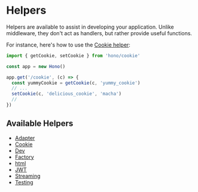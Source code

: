 # Helpers

Helpers are available to assist in developing your application. Unlike middleware, they don't act as handlers, but rather provide useful functions.

For instance, here's how to use the [Cookie helper](/helpers/cookie):

```ts
import { getCookie, setCookie } from 'hono/cookie'

const app = new Hono()

app.get('/cookie', (c) => {
  const yummyCookie = getCookie(c, 'yummy_cookie')
  // ...
  setCookie(c, 'delicious_cookie', 'macha')
  //
})
```

## Available Helpers

- [Adapter](/helpers/adapter)
- [Cookie](/helpers/cookie)
- [Dev](/helpers/dev)
- [Factory](/helpers/factory)
- [html](/helpers/html)
- [JWT](/helpers/jwt)
- [Streaming](/helpers/streaming)
- [Testing](/helpers/testing)
